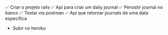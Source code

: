 ✅ Criar o projeto rails
✅ Api para criar um daily journal
✅ Persistir journal no banco
✅ Testar via postman
✅ Api que retornar journals de uma data específica
- Subir no heroku
 